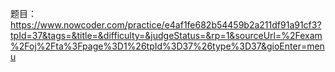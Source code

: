 题目：
https://www.nowcoder.com/practice/e4af1fe682b54459b2a211df91a91cf3?tpId=37&tags=&title=&difficulty=&judgeStatus=&rp=1&sourceUrl=%2Fexam%2Foj%2Fta%3Fpage%3D1%26tpId%3D37%26type%3D37&gioEnter=menu